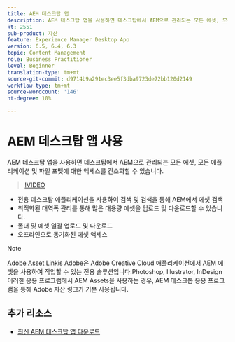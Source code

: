 ```yaml
---
title: AEM 데스크탑 앱
description: AEM 데스크탑 앱을 사용하면 데스크탑에서 AEM으로 관리되는 모든 에셋, 모든 애플리케이션 및 파일 포맷에 대한 액세스를 간소화할 수 있습니다.
kt: 2551
sub-product: 자산
feature: Experience Manager Desktop App
version: 6.5, 6.4, 6.3
topic: Content Management
role: Business Practitioner
level: Beginner
translation-type: tm+mt
source-git-commit: d9714b9a291ec3ee5f3dba9723de72bb120d2149
workflow-type: tm+mt
source-wordcount: '146'
ht-degree: 10%

---
```



# AEM 데스크탑 앱 사용

AEM 데스크탑 앱을 사용하면 데스크탑에서 AEM으로 관리되는 모든 에셋, 모든 애플리케이션 및 파일 포맷에 대한 액세스를 간소화할 수 있습니다.

>[!VIDEO](https://video.tv.adobe.com/v/28868/?quality=12&learn=on)

+ 전용 데스크탑 애플리케이션을 사용하여 검색 및 검색을 통해 AEM에서 에셋 검색
+ 최적화된 대역폭 관리를 통해 많은 대용량 에셋을 업로드 및 다운로드할 수 있습니다.
+ 폴더 및 에셋 일괄 업로드 및 다운로드
+ 오프라인으로 동기화된 에셋 액세스

>[!NOTE]
>
> [Adobe Asset ](./adobe-asset-link.md) Linkis Adobe은 Adobe Creative Cloud 애플리케이션에서 AEM 에셋을 사용하여 작업할 수 있는 전용 솔루션입니다.Photoshop, Illustrator, InDesign 이러한 응용 프로그램에서 AEM Assets을 사용하는 경우, AEM 데스크톱 응용 프로그램을 통해 Adobe 자산 링크가 기본 사용됩니다.

## 추가 리소스

+ [최신 AEM 데스크탑 앱 다운로드](https://docs.adobe.com/content/help/ko-KR/experience-manager-desktop-app/using/release-notes.html)
